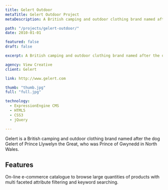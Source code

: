 ```yaml
---
title: Gelert Outdoor
metaTitle: Gelert Outdoor Project
metaDescription: A British camping and outdoor clothing brand named after the dog Gelert of Prince Llywelyn the Great, Prince of Gwynedd in North Wales.

path: "/projects/gelert-outdoor/"
date: 2010-01-01

featured: false
draft: false

excerpt: A British camping and outdoor clothing brand named after the dog Gelert of Prince Llywelyn the Great, Prince of Gwynedd in North Wales.

agency: View Creative
client: Gelert

link: http://www.gelert.com

thumb: "thumb.jpg"
full: "full.jpg"

technology:
  - ExpressionEngine CMS
  - HTML5
  - CSS3
  - jQuery

---
```

Gelert is a British camping and outdoor clothing brand named after the dog Gelert of Prince Llywelyn the Great, who was Prince of Gwynedd in North Wales.

## Features

On-line e-commerce catalogue to browse large quantities of products with multi faceted attribute filtering and keyword searching.
